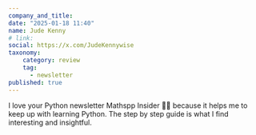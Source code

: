 ```yaml
---
company_and_title: 
date: "2025-01-18 11:40"
name: Jude Kenny
# link:
social: https://x.com/JudeKennywise
taxonomy:
    category: review
    tag:
      - newsletter
published: true
---
```


I love your Python newsletter Mathspp Insider 🐍🚀 because it helps me to keep up with learning Python. The step by step guide is what I find interesting and insightful.
